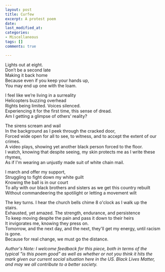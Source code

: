 ```yaml
---
layout: post
title: Curfew
excerpt: A protest poem
date: 
last_modified_at: 
categories:
- Miscellaneous
tags: []
comments: true

---
```

Lights out at eight.  
Don’t be a second late  
Making it back home  
Because even if you keep your hands up,  
You may end up one with the loam.

I feel like we’re living in a surreality  
Helicopters buzzing overhead  
Rights being limited. Voices silenced.  
Experiencing it for the first time, this sense of dread.  
Am I getting a glimpse of others’ reality?

The sirens scream and wail  
In the background as I peek through the cracked door,  
Forced wide open for all to see, to witness, and to accept the extent of our crimes.  
A video plays, showing yet another black person forced to the floor.  
I watch, knowing that despite seeing, my skin protects me as I write these rhymes,  
As if I'm wearing an unjustly made suit of white chain mail.

I march and offer my support,  
Struggling to fight down my white guilt  
Knowing the ball is in our court  
To ally with our black brothers and sisters as we get this country rebuilt  
Without commandeering the spotilight or letting a movement wilt

The key turns. I hear the church bells chime 8 o'clock as I walk up the stairs.  
Exhausted, yet amazed. The strength, endurance, and persistence  
To keep moving despite the pain and pass it down to their heirs  
It invigorates me, knowing they press on.  
Tomorrow, and the next day, and the next, they'll get my energy, until racism is gone.  
Because for real change, we must go the distance.

_Author's Note: I welcome feedback for this piece, both in terms of the typical "is this poem good" as well as whether or not you think it hits the mark given our current social situation here in the US. Black Lives Matter, and may we all contribute to a better society._ 